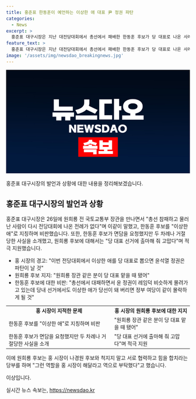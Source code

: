 ```yaml
---
title: 홍준표 한동훈이 예언하는 이상한 애 대표 尹 정권 파탄
categories:
  - News
excerpt: >
  홍준표 대구시장은 지난 대전당대회에서 총선에서 패배한 한동훈 후보가 당 대표로 나온 사례가 전례 없다며 비판했다. 또한, 한동훈 후보가 면담을 요청했지만 거절하여 홍 시장은 원희룡 후보를 지지하며 그의 당 대표 선거 출마를 환영했다. 한편, 원희룡 후보는 홍 시장과 나경원 후보가 힘을 합쳐야 한다고 당부했다.
feature_text: >
  홍준표 대구시장은 지난 대전당대회에서 총선에서 패배한 한동훈 후보가 당 대표로 나온 사례가 전례 없다며 비판했다. 또한, 한동훈 후보가 면담을 요청했지만 거절하여 홍 시장은 원희룡 후보를 지지하며 그의 당 대표 선거 출마를 환영했다. 한편, 원희룡 후보는 홍 시장과 나경원 후보가 힘을 합쳐야 한다고 당부했다.
image: '/assets/img/newsdao_breakingnews.jpg'
---
```


<p><img src="/assets/img/newsdao_breakingnews.jpg" alt="koreaapp 속보" /></p>

<p>홍준표 대구시장의 발언과 상황에 대한 내용을 정리해보겠습니다.</p>

<h2 data-ke-size="size26">홍준표 대구시장의 발언과 상황</h2>

<p data-ke-size="size16">홍준표 대구시장은 26일에 원희룡 전 국토교통부 장관을 만나면서 "총선 참패하고 물러난 사람이 다시 전당대회에 나온 전례가 없다"며 이같이 말했고, 한동훈 후보를 "이상한 애"로 지칭하며 비판했습니다. 또한, 한동훈 후보가 면담을 요청했지만 두 차례나 거절당한 사실을 소개했고, 원희룡 후보에 대해서는 "당 대표 선거에 출마해 줘 고맙다"며 적극 지원했습니다.</p>

<ul>
  <li>홍 시장의 경고: "이번 전당대회에서 이상한 애를 당 대표로 뽑으면 윤석열 정권은 파탄이 날 것"</li>
  <li>원희룡 후보 지지: "원희룡 장관 같은 분이 당 대표 맡을 때 됐어"</li>
  <li>한동훈 후보에 대한 비판: "총선에서 대패하면서 윤 정권이 레임덕 비슷하게 몰려가고 있는데 당내 선거에서도 이상한 애가 당선이 돼 버리면 정부 여당이 같이 몰락하게 될 것"</li>
</ul>

<table>
  <tr>
    <td style="text-align: center; height: 17px;"><b>홍 시장이 지적한 문제</b></td>
    <td style="text-align: center; height: 17px;"><b>홍 시장의 원희룡 후보에 대한 지지</b></td>
  </tr>
  <tr>
    <td>한동훈 후보를 "이상한 애"로 지칭하며 비판</td>
    <td>"원희룡 장관 같은 분이 당 대표 맡을 때 됐어"</td>
  </tr>
  <tr>
    <td>한동훈 후보가 면담을 요청했지만 두 차례나 거절당한 사실을 소개</td>
    <td>"당 대표 선거에 출마해 줘 고맙다"며 적극 지원</td>
  </tr>
</table>

<p data-ke-size="size16">이에 원희룡 후보는 홍 시장이 나경원 후보와 척지지 말고 서로 협력하고 힘을 합치라는 당부를 하며 "그런 역할을 홍 시장이 해달라고 역으로 부탁했다"고 했습니다.</p>

<p>이상입니다.</p>
실시간 뉴스 속보는, <a href="https://newsdao.kr" rel="dofollow">https://newsdao.kr</a>


